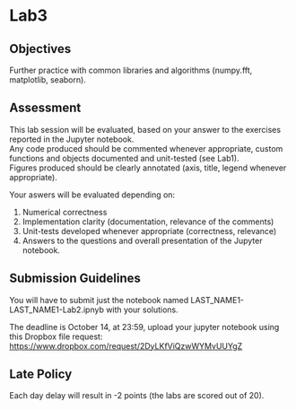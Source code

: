 # Lab3 

## Objectives 

Further practice with common libraries and algorithms (numpy.fft, matplotlib, seaborn).

## Assessment 

This lab session will be evaluated, based on your answer to the exercises reported in the Jupyter notebook.\
Any code produced should be commented whenever appropriate, custom functions and objects documented and unit-tested (see Lab1).\
Figures produced should be clearly annotated (axis, title, legend whenever appropriate).

Your aswers will be evaluated depending on:
1. Numerical correctness
2. Implementation clarity (documentation, relevance of the comments)
3. Unit-tests developed whenever appropriate (correctness, relevance)
4. Answers to the questions and overall presentation of the Jupyter notebook.

## Submission Guidelines

You will have to submit just the notebook named LAST_NAME1-LAST_NAME1-Lab2.ipnyb with your solutions.

The deadline is October 14, at 23:59, upload your jupyter notebook using this Dropbox file request:
https://www.dropbox.com/request/2DyLKfViQzwWYMvUUYgZ

## Late Policy

Each day delay will result in -2 points (the labs are scored out of 20).




